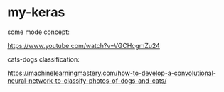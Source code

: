 # my-keras

some mode concept: 

https://www.youtube.com/watch?v=VGCHcgmZu24


cats-dogs classification:

https://machinelearningmastery.com/how-to-develop-a-convolutional-neural-network-to-classify-photos-of-dogs-and-cats/
